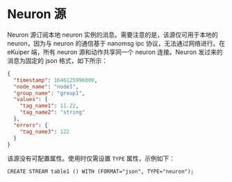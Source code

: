 # Neuron 源

Neuron 源订阅本地 neuron 实例的消息。需要注意的是，该源仅可用于本地的 neuron，因为与 neuron 的通信基于 nanomsg ipc 协议，无法通过网络进行。在 eKuiper 端，所有 neuron 源和动作共享同一个 neuron 连接。Neuron 发过来的消息为固定的 json 格式，如下所示： 

```json
{
  "timestamp": 1646125996000,
  "node_name": "node1", 
  "group_name": "group1",
  "values": {
    "tag_name1": 11.22,
    "tag_name2": "string"
  },
  "errors": {
    "tag_name3": 122
  }
}
```

该源没有可配置属性。使用时仅需设置 `TYPE` 属性，示例如下：

```text
CREATE STREAM table1 () WITH (FORMAT="json", TYPE="neuron");
```